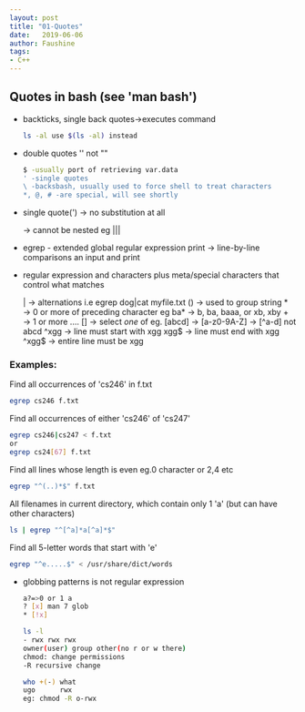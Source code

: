 ```yaml
---
layout: post
title: "01-Quotes"
date:   2019-06-06
author: Faushine
tags: 
- C++
---
```

## Quotes in bash (see 'man bash')

- backticks, single back quotes->executes command

    ```bash
    ls -al use $(ls -al) instead
    ```

- double quotes '' not ""

    ```bash
    $ -usually port of retrieving var.data
    ' -single quotes
    \ -backsbash, usually used to force shell to treat characters
    *, @, # -are special, will see shortly  
    ```

- single quote(') 
  &rarr; no substitution at all
  
  &rarr; cannot be nested eg |||

- egrep - extended global regular expression print 
  &rarr; line-by-line comparisons an input and print

- regular expression and characters plus meta/special characters that control what matches

    | &rarr; alternations i.e egrep dog|cat myfile.txt
    () &rarr; used to group string
    \* &rarr; 0 or more of preceding character eg ba* &rarr; b, ba, baaa, or xb, xby
    \+ &rarr; 1 or more ....
    [] &rarr; select *one* of eg. [abcd] &rarr; [a-z0-9A-Z]
    &rarr; [^a-d] not abcd
    ^xgg &rarr; line must start with xgg
    xgg$ &rarr; line must end with xgg
    ^xgg$ &rarr; entire line must be xgg

### Examples:

Find all occurrences of 'cs246' in f.txt

```bash
egrep cs246 f.txt
```

Find all occurrences of either 'cs246' of 'cs247'

``` bash
egrep cs246|cs247 < f.txt
or 
egrep cs24[67] f.txt
```

Find all lines whose length is even  eg.0 character or 2,4 etc

```bash
egrep "^(..)*$" f.txt
```

All filenames in current directory, which contain only 1 'a' (but can have other characters)

```bash
ls | egrep "^[^a]*a[^a]*$"
```

Find all 5-letter words that start with 'e'

```bash
egrep "^e.....$" < /usr/share/dict/words
```

- globbing patterns is not regular expression 

    ```bash
    a?=>0 or 1 a 
    ? [x] man 7 glob
    * [!x]

    ls -l
    - rwx rwx rwx
    owner(user) group other(no r or w there)
    chmod: change permissions
    -R recursive change

    who +(-) what 
    ugo      rwx
    eg: chmod -R o-rwx
    ```